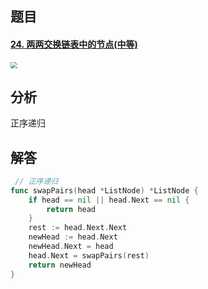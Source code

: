 ## 题目

#### [24. 两两交换链表中的节点(中等)](https://leetcode-cn.com/problems/swap-nodes-in-pairs/)

<img src="C:\Users\26646\Desktop\牛客网刷题笔记\Pictures\24-两两交换链表中的节点.jpg" style="zoom:67%;" />

## 分析

正序递归

## 解答

```go
 // 正序递归
func swapPairs(head *ListNode) *ListNode {
    if head == nil || head.Next == nil {
        return head
    }
    rest := head.Next.Next
    newHead := head.Next
    newHead.Next = head
    head.Next = swapPairs(rest)
    return newHead
}
```

